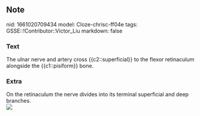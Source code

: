 ## Note
nid: 1661020709434
model: Cloze-chrisc-ff04e
tags: GSSE::!Contributor::Victor_Liu
markdown: false

### Text
The ulnar nerve and artery cross {{c2::superficial}} to the flexor retinaculum alongside the {{c1::pisiform}} bone.

### Extra
<div>
  On the retinaculum the nerve divides into its terminal
  superficial and deep branches.
</div><img src=
"paste-f1c0c92f3cc0531379e41749c97b38f57102a2ce.jpg">
